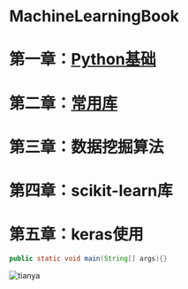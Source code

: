 # MachineLearningBook
# 第一章：[Python基础](https://github.com/chenjian2011/MachineLearningBook/blob/master/chapter1/chapter1.md)
# 第二章：[常用库](https://github.com/chenjian2011/MachineLearningBook/blob/master/chapter2/chapter2.md)
# 第三章：数据挖掘算法 
# 第四章：scikit-learn库
# 第五章：keras使用
```Java
public static void main(String[] args){}
```
![tianya](http://www.baidu.com/img/bdlogo.gif "tianyalogo")  
